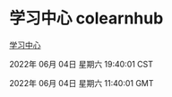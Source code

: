 # 学习中心 colearnhub
[学习中心](http://59.174.27.195:56308/colearnhub/)

2022年 06月 04日 星期六 19:40:01 CST

2022年 06月 04日 星期六 11:40:01 GMT
